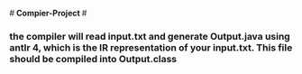 #<strong> Compier-Project </strong>
#<h3> the compiler will read input.txt and generate Output.java using antlr 4, which is the IR representation of your input.txt. This file should be compiled into Output.class </h3>
